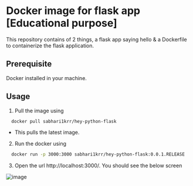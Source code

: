 
# Docker image for flask app [Educational purpose]

This repository contains of 2 things, a flask app saying hello & a Dockerfile to containerize the flask application.


## Prerequisite

Docker installed in your machine.


## Usage

1) Pull the image using 

```bash
  docker pull sabhari1krr/hey-python-flask
```
- This pulls the latest image.
  
2) Run the docker using
```bash
  docker run -p 3000:3000 sabhari1krr/hey-python-flask:0.0.1.RELEASE
```
3) Open the url http://localhost:3000/. You should see the below screen
   
![image](https://github.com/user-attachments/assets/1f21817b-ffe6-4175-9e35-990bb58e1dda)
